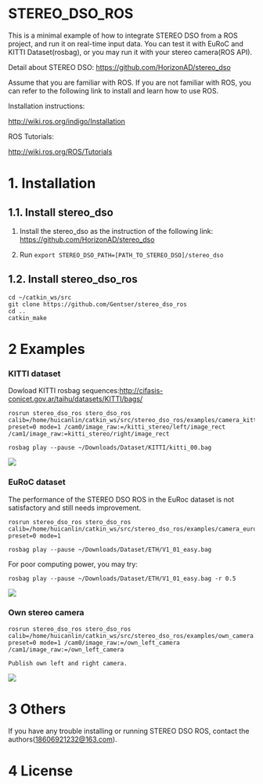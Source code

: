 # STEREO_DSO_ROS

This is a minimal example of how to integrate STEREO DSO from a ROS project, and run it on real-time input data. You can test it with EuRoC and KITTI Dataset(rosbag), or you may run it with your stereo camera(ROS API).

Detail about STEREO DSO: https://github.com/HorizonAD/stereo_dso

Assume that you are familiar with ROS. If you are not familiar with ROS, you can refer to the following link to install and learn how to use ROS.

Installation instructions:

http://wiki.ros.org/indigo/Installation

ROS Tutorials:

http://wiki.ros.org/ROS/Tutorials


# 1. Installation

## 1.1. Install stereo_dso

1) Install the stereo_dso as the instruction of the following link:
https://github.com/HorizonAD/stereo_dso  
  
2) Run  `export STEREO_DSO_PATH=[PATH_TO_STEREO_DSO]/stereo_dso`

## 1.2. Install stereo_dso_ros
```
cd ~/catkin_ws/src
git clone https://github.com/Gentser/stereo_dso_ros
cd ..
catkin_make
```

# 2 Examples

### KITTI dataset
Dowload KITTI rosbag sequences:http://cifasis-conicet.gov.ar/taihu/datasets/KITTI/bags/

```
rosrun stereo_dso_ros stero_dso_ros calib=/home/huicanlin/catkin_ws/src/stereo_dso_ros/examples/camera_kitti.txt preset=0 mode=1 /cam0/image_raw:=/kitti_stereo/left/image_rect /cam1/image_raw:=kitti_stereo/right/image_rect
```

```
rosbag play --pause ~/Downloads/Dataset/KITTI/kitti_00.bag
```

![](https://github.com/LinHuican/stereo_dso_ros/blob/master/stereo_dso_ros_kitti_00.png)


### EuRoC dataset

The performance of the STEREO DSO ROS in the EuRoc dataset is not satisfactory and still needs improvement.

```
rosrun stereo_dso_ros stero_dso_ros calib=/home/huicanlin/catkin_ws/src/stereo_dso_ros/examples/camera_euroc.txt preset=0 mode=1
```

```
rosbag play --pause ~/Downloads/Dataset/ETH/V1_01_easy.bag
```

For poor computing power, you may try:

```
rosbag play --pause ~/Downloads/Dataset/ETH/V1_01_easy.bag -r 0.5
```


![](https://github.com/LinHuican/stereo_dso_ros/blob/master/stereo_dso_ros_euroc_v101.png)



### Own stereo camera

```
rosrun stereo_dso_ros stero_dso_ros calib=/home/huicanlin/catkin_ws/src/stereo_dso_ros/examples/own_camera.txt preset=0 mode=1 /cam0/image_raw:=/own_left_camera /cam1/image_raw:=/own_left_camera
```
```
Publish own left and right camera.
```

![](https://github.com/LinHuican/stereo_dso_ros/blob/master/own_stereo_camera.png)

# 3 Others

If you have any trouble installing or running STEREO DSO ROS, contact the authors(18606921232@163.com).

# 4 License

